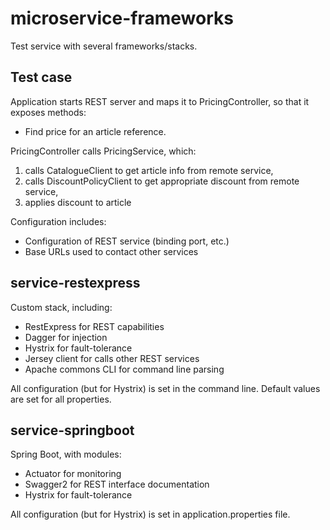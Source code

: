 # microservice-frameworks

Test service with several frameworks/stacks.

## Test case

Application starts REST server and maps it to PricingController, so that it exposes methods:
 - Find price for an article reference.

PricingController calls PricingService, which: 
 1. calls CatalogueClient to get article info from remote service,
 2. calls DiscountPolicyClient to get appropriate discount from remote service,
 3. applies discount to article

Configuration includes:
 - Configuration of REST service (binding port, etc.)
 - Base URLs used to contact other services 

## service-restexpress

Custom stack, including:
 - RestExpress for REST capabilities
 - Dagger for injection
 - Hystrix for fault-tolerance
 - Jersey client for calls other REST services
 - Apache commons CLI for command line parsing

All configuration (but for Hystrix) is set in the command line. Default values are set for all properties.
 
## service-springboot

Spring Boot, with modules:
 - Actuator for monitoring
 - Swagger2 for REST interface documentation
 - Hystrix for fault-tolerance

All configuration (but for Hystrix) is set in application.properties file.